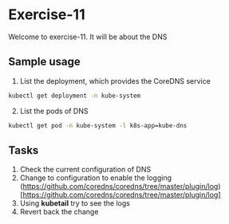 # Exercise-11

Welcome to exercise-11. It will be about the DNS

## Sample usage

1. List the deployment, which provides the CoreDNS service

```bash
kubectl get deployment -n kube-system
```

2. List the pods of DNS

```bash
kubectl get pod -n kube-system -l k8s-app=kube-dns
```

## Tasks

1. Check the current configuration of DNS
2. Change to configuration to enable the logging (https://github.com/coredns/coredns/tree/master/plugin/log)[https://github.com/coredns/coredns/tree/master/plugin/log]
3. Using **kubetail** try to see the logs
4. Revert back the change
